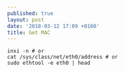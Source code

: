 ```yaml
---
published: true
layout: post
date: '2018-03-12 17:09 +0100'
title: Get MAC
---
```

	inxi -n # or
    cat /sys/class/net/eth0/address # or
    sudo ethtool -e eth0 | head
    
